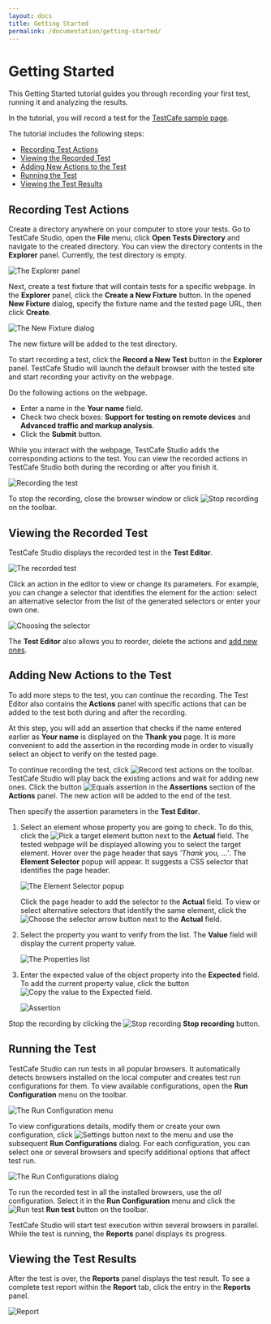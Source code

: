```yaml
---
layout: docs
title: Getting Started
permalink: /documentation/getting-started/
---
```

# Getting Started

This Getting Started tutorial guides you through recording your first test, running it and analyzing the results.

In the tutorial, you will record a test for the [TestCafe sample page](http://devexpress.github.io/testcafe/example).

The tutorial includes the following steps:

* [Recording Test Actions](#recording-test-actions)
* [Viewing the Recorded Test](#viewing-the-recorded-test)
* [Adding New Actions to the Test](#adding-new-actions-to-the-test)
* [Running the Test](#running-the-test)
* [Viewing the Test Results](#viewing-the-test-results)

## Recording Test Actions

Create a directory anywhere on your computer to store your tests.
Go to TestCafe Studio, open the **File** menu, click **Open Tests Directory** and navigate to the created directory.
You can view the directory contents in the **Explorer** panel. Currently, the test directory is empty.

![The Explorer panel](../../images/getting-started/explorer-panel.png)

Next, create a test fixture that will contain tests for a specific webpage.
In the **Explorer** panel, click the **Create a New Fixture** button.
In the opened **New Fixture** dialog, specify the fixture name and the tested page URL, then click **Create**.

![The New Fixture dialog](../../images/getting-started/new-fixture-dialog.png)

The new fixture will be added to the test directory.

To start recording a test, click the **Record a New Test** button in the **Explorer** panel.
TestCafe Studio will launch the default browser with the tested site and start recording your activity on the webpage.

Do the following actions on the webpage.

* Enter a name in the **Your name** field.
* Check two check boxes: **Support for testing on remote devices** and **Advanced traffic and markup analysis**.
* Click the **Submit** button.

While you interact with the webpage, TestCafe Studio adds the corresponding actions to the test. You can view the recorded actions in TestCafe Studio both during the recording or after you finish it.

![Recording the test](../../images/getting-started/recording-the-test.png)

To stop the recording, close the browser window or click ![Stop recording](../../images/getting-started/stop-recording-icon.png) on the toolbar.

## Viewing the Recorded Test

TestCafe Studio displays the recorded test in the **Test Editor**.

![The recorded test](../../images/getting-started/recorded-test.png)

Click an action in the editor to view or change its parameters.
For example, you can change a selector that identifies the element for the action: select an alternative selector from the list of the generated selectors or enter your own one.

![Choosing the selector](../../images/getting-started/choosing-the-selector.png)

The **Test Editor** also allows you to reorder, delete the actions and [add new ones](#adding-new-actions-to-the-test).

## Adding New Actions to the Test

To add more steps to the test, you can continue the recording. The Test Editor also contains the **Actions** panel with specific actions that can be added to the test both during and after the recording.

At this step, you will add an assertion that checks if the name entered earlier as **Your name** is displayed on the **Thank you** page. It is more convenient to add the assertion in the recording mode in order to visually select an object to verify on the tested page.

To continue recording the test, click ![Record test actions](../../images/getting-started/record-test-icon.png) on the toolbar.
TestCafe Studio will play back the existing actions and wait for adding new ones.
Click the button ![Equals assertion](../../images/getting-started/assertion-eql-icon.svg) in the **Assertions** section of the **Actions** panel.
The new action will be added to the end of the test.

Then specify the assertion parameters in the **Test Editor**.

1. Select an element whose property you are going to check. To do this, click the ![Pick a target element](../../images/getting-started/element-picker-active-icon.png) button next to the **Actual** field. The tested webpage will be displayed allowing you to select the target element. Hover over the page header that says *'Thank you, ...'*. The **Element Selector** popup will appear. It suggests a CSS selector that identifies the page header.

    ![The Element Selector popup](../../images/getting-started/selector-popup.png)

    Click the page header to add the selector to the **Actual** field. To view or select alternative selectors that identify the same element, click the ![Choose the selector](../../images/getting-started/id-bar-icon.png) arrow button next to the **Actual** field.

2. Select the property you want to verify from the list. The **Value** field will display the current property value.

    ![The Properties list](../../images/getting-started/properties-list.png)

3. Enter the expected value of the object property into the **Expected** field. To add the current property value, click the button ![Copy the value to the Expected field](../../images/getting-started/copy-value-active-icon.png).

    ![Assertion](../../images/getting-started/assertion.png)

Stop the recording by clicking the ![Stop recording](../../images/getting-started/stop-recording-icon.png) **Stop recording** button.

## Running the Test

TestCafe Studio can run tests in all popular browsers.
It automatically detects browsers installed on the local computer and creates test run configurations for them.
To view available configurations, open the **Run Configuration** menu on the toolbar.

![The Run Configuration menu](../../images/getting-started/run-configuration-menu.png)

To view configurations details, modify them or create your own configuration, click ![Settings button](../../images/getting-started/settings-icon.png) next to the menu and use the subsequent **Run Configurations** dialog.
For each configuration, you can select one or several browsers and specify additional options that affect test run.

![The Run Configurations dialog](../../images/getting-started/run-configurations-dialog.png)

To run the recorded test in all the installed browsers, use the *all* configuration. Select it in the **Run Configuration** menu and click the ![Run test](../../images/getting-started/action-run-icon.png) **Run test** button on the toolbar.

TestCafe Studio will start test execution within several browsers in parallel.
While the test is running, the **Reports** panel displays its progress.

## Viewing the Test Results

After the test is over, the **Reports** panel displays the test result. To see a complete test report within the **Report** tab, click the entry in the **Reports** panel.

![Report](../../images/getting-started/report.png)